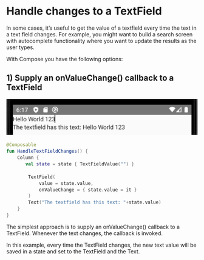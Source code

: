 # Handle changes to a TextField

In some cases, it’s useful to get the value of a textfield every time the text in a text field changes. For example, you might want to build a search screen with autocomplete functionality where you want to update the results as the user types.

With Compose you have the following options:

## 1) Supply an onValueChange() callback to a TextField

<p align="left">
  <img src ="../../images/TextFieldDemo.png"  />
</p>

```kotlin
@Composable
fun HandleTextFieldChanges() {
    Column {
       val state = state { TextFieldValue("") }

        TextField(
            value = state.value,
            onValueChange = { state.value = it }
        )
        Text("The textfield has this text: "+state.value)
    }
}
```

The simplest approach is to supply an onValueChange() callback to a TextField. Whenever the text changes, the callback is invoked.

In this example, every time the TextField changes, the new text value will be saved in a state and set to the TextField and the Text.
